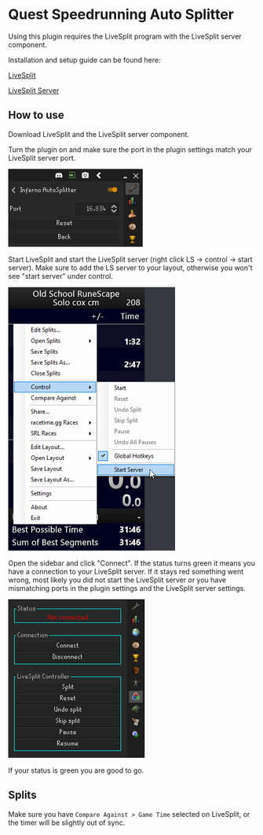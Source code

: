 # Quest Speedrunning Auto Splitter

Using this plugin requires the LiveSplit program with the LiveSplit server component.

Installation and setup guide can be found here:

[LiveSplit](https://livesplit.org/downloads/)

[LiveSplit Server](https://github.com/LiveSplit/LiveSplit.Server)

## How to use
Download LiveSplit and the LiveSplit server component.

Turn the plugin on and make sure the port in the plugin settings match your LiveSplit server port.

![config](readme_images/config.png)

Start LiveSplit and start the LiveSplit server (right click LS -> control -> start server).
Make sure to add the LS server to your layout, otherwise you won't see "start server" under control.

![lsserver](readme_images/livesplit.png)

Open the sidebar and click "Connect".
If the status turns green it means you have a connection to your LiveSplit server.
If it stays red something went wrong, most likely you did not start the LiveSplit server
or you have mismatching ports in the plugin settings and the LiveSplit server settings.

![sidebar](readme_images/panel.png)

If your status is green you are good to go.

## Splits
Make sure you have `Compare Against > Game Time` selected on LiveSplit, or the timer will be slightly out of sync.